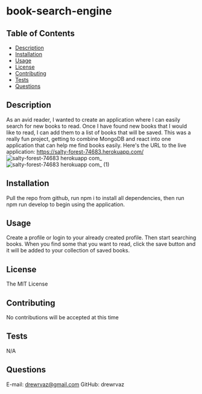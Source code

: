 # book-search-engine

## Table of Contents
* [Description](#description)
* [Installation](#installation)
* [Usage](#usage)
* [License](#license)
* [Contributing](#contributing)
* [Tests](#tests)
* [Questions](#questions)
## Description
As an avid reader, I wanted to create an application where I can easily search for new books to read. Once I have found new books that I would like to read, I can add them to a list of books that will be saved. This was a really fun project, getting to combine MongoDB and react into one application that can help me find books easily. Here's the URL to the live application: https://salty-forest-74683.herokuapp.com/
![salty-forest-74683 herokuapp com_](https://user-images.githubusercontent.com/108427880/211894032-29a2e73c-6f2c-4338-a773-bb7120313ef8.png)
![salty-forest-74683 herokuapp com_ (1)](https://user-images.githubusercontent.com/108427880/211894086-edde1906-ea82-409f-afdf-01d42a13322d.png)

## Installation
Pull the repo from github, run npm i to install all dependencies, then run npm run develop to begin using the application.
## Usage
Create a profile or login to your already created profile. Then start searching books. When you find some that you want to read, click the save button and it will be added to your collection of saved books.
## License
The MIT License
## Contributing
No contributions will be accepted at this time
## Tests
N/A
## Questions
E-mail: drewrvaz@gmail.com
GitHub: drewrvaz
